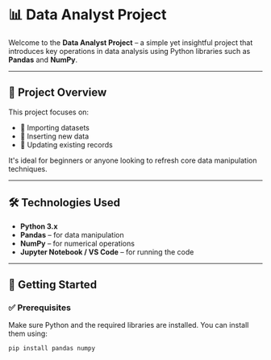 # 📊 Data Analyst Project

Welcome to the **Data Analyst Project** – a simple yet insightful project that introduces key operations in data analysis using Python libraries such as **Pandas** and **NumPy**.

---

## 📌 Project Overview

This project focuses on:

- 🔹 Importing datasets
- 🔹 Inserting new data
- 🔹 Updating existing records

It's ideal for beginners or anyone looking to refresh core data manipulation techniques.

---

## 🛠 Technologies Used

- **Python 3.x**
- **Pandas** – for data manipulation
- **NumPy** – for numerical operations
- **Jupyter Notebook / VS Code** – for running the code

---

## 🚀 Getting Started

### ✅ Prerequisites

Make sure Python and the required libraries are installed. You can install them using:

```bash
pip install pandas numpy
